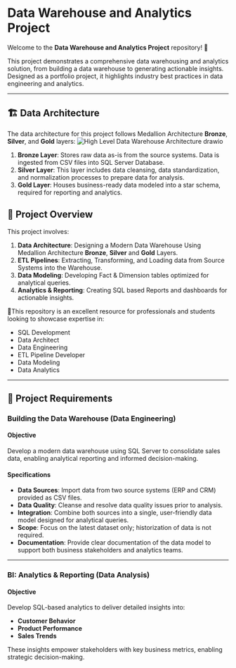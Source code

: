 # Data Warehouse and Analytics Project

Welcome to the **Data Warehouse and Analytics Project** repository! 🚀

This project demonstrates a comprehensive data warehousing and analytics solution, from building a data warehouse to generating actionable insights. Designed as a portfolio project, it highlights industry best practices in data engineering and analytics.

---
## 🏗️ Data Architecture

The data architecture for this project follows Medallion Architecture **Bronze**, **Silver**, and **Gold** layers:
![High Level Data Warehouse Architecture drawio](https://github.com/user-attachments/assets/cf532426-4ec7-4fe3-aa4b-fd391464ae7f)


1. **Bronze Layer**: Stores raw data as-is from the source systems. Data is ingested from CSV files into SQL Server Database.
2. **Silver Layer**: This layer includes data cleansing, data standardization, and normalization processes to prepare data for analysis.
3. **Gold Layer**: Houses business-ready data modeled into a star schema, required for reporting and analytics.


## 📖 Project Overview

This project involves:

1. **Data Architecture**: Designing a Modern Data Warehouse Using Medallion Architecture **Bronze**, **Silver** and **Gold** Layers.
2. **ETL Pipelines**: Extracting, Transforming, and Loading data from Source Systems into the Warehouse.
3. **Data Modeling**: Developing Fact & Dimension tables optimized for analytical queries.
4. **Analytics & Reporting**: Creating SQL based Reports and dashboards for actionable insights.

🎯This repository is an excellent resource for professionals and students looking to showcase expertise in:
- SQL Development
- Data Architect
- Data Engineering
- ETL Pipeline Developer
- Data Modeling
- Data Analytics

---

## 🚀 Project Requirements

### Building the Data Warehouse (Data Engineering)

#### Objective
Develop a modern data warehouse using SQL Server to consolidate sales data, enabling analytical reporting and informed decision-making.

#### Specifications
- **Data Sources**: Import data from two source systems (ERP and CRM) provided as CSV files.
- **Data Quality**: Cleanse and resolve data quality issues prior to analysis.
- **Integration**: Combine both sources into a single, user-friendly data model designed for analytical queries.
- **Scope**: Focus on the latest dataset only; historization of data is not required.
- **Documentation**: Provide clear documentation of the data model to support both business stakeholders and analytics teams.

---

### BI: Analytics & Reporting (Data Analysis)

#### Objective
Develop SQL-based analytics to deliver detailed insights into:
- **Customer Behavior**
- **Product Performance**
- **Sales Trends**

These insights empower stakeholders with key business metrics, enabling strategic decision-making.
